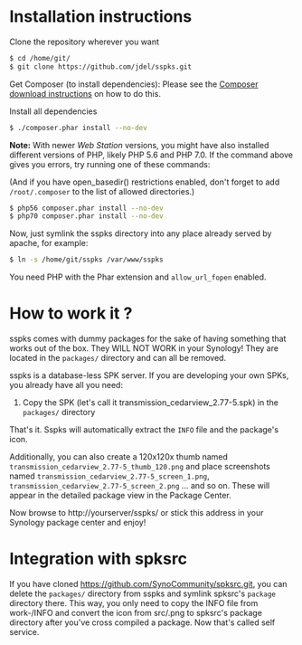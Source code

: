 Installation instructions
=========================

Clone the repository wherever you want

```sh
$ cd /home/git/
$ git clone https://github.com/jdel/sspks.git
```

Get Composer (to install dependencies): Please see the
[Composer download instructions](https://getcomposer.org/download/)
on how to do this.

Install all dependencies

```sh
$ ./composer.phar install --no-dev
```

**Note:** With newer *Web Station* versions, you might have also installed
different versions of PHP, likely PHP 5.6 and PHP 7.0. If the command above
gives you errors, try running one of these commands:

(And if you have open_basedir() restrictions enabled, don't forget to add
`/root/.composer` to the list of allowed directories.)

```sh
$ php56 composer.phar install --no-dev
$ php70 composer.phar install --no-dev
```

Now, just symlink the sspks directory into
any place already served by apache, for example:

```sh
$ ln -s /home/git/sspks /var/www/sspks
```

You need PHP with the Phar extension and `allow_url_fopen` enabled.


How to work it ?
================

sspks comes with dummy packages for the sake of having something
that works out of the box. They WILL NOT WORK in your Synology!
They are located in the `packages/` directory and can all be removed.

sspks is a database-less SPK server. If you are developing your own SPKs,
you already have all you need:

1. Copy the SPK (let's call it transmission_cedarview_2.77-5.spk)
   in the `packages/` directory

That's it. Sspks will automatically extract the `INFO` file and the package's
icon.

Additionally, you can also create a 120x120x thumb named
`transmission_cedarview_2.77-5_thumb_120.png` and place screenshots named
`transmission_cedarview_2.77-5_screen_1.png`, 
`transmission_cedarview_2.77-5_screen_2.png` … and so on. These will
appear in the detailed package view in the Package Center.

Now browse to http://yourserver/sspks/ or stick this address in your
Synology package center and enjoy!


Integration with spksrc
=======================

If you have cloned https://github.com/SynoCommunity/spksrc.git, you
can delete the `packages/` directory from sspks and symlink spksrc's 
`package` directory there. This way, you only need to copy the INFO file
from work-<arch>/INFO and convert the icon from src/<package-name>.png
to spksrc's package directory after you've cross compiled a package.
Now that's called self service.
